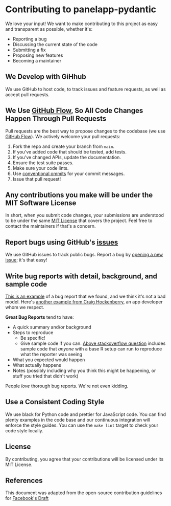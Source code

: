 # Contributing to panelapp-pydantic

We love your input!
We want to make contributing to this project as easy and transparent as possible, whether it's:

- Reporting a bug
- Discussing the current state of the code
- Submitting a fix
- Proposing new features
- Becoming a maintainer

## We Develop with GiHhub

We use GitHub to host code, to track issues and feature requests, as well as accept pull requests.

## We Use [GitHub Flow](https://docs.github.com/en/get-started/quickstart/github-flow), So All Code Changes Happen Through Pull Requests

Pull requests are the best way to propose changes to the codebase (we use [GitHub Flow](https://docs.github.com/en/get-started/quickstart/github-flowl)).
We actively welcome your pull requests:

1. Fork the repo and create your branch from `main`.
2. If you've added code that should be tested, add tests.
3. If you've changed APIs, update the documentation.
4. Ensure the test suite passes.
5. Make sure your code lints.
6. Use [conventional ommits](https://www.conventionalcommits.org/en/v1.0.0/) for your commit messages.
7. Issue that pull request!

## Any contributions you make will be under the MIT Software License

In short, when you submit code changes, your submissions are understood to be under the same [MIT License](http://choosealicense.com/licenses/mit/) that covers the project.
Feel free to contact the maintainers if that's a concern.

## Report bugs using GitHub's [issues](https://github.com/bihealth/panelapp-pydantic/issues)

We use GitHub issues to track public bugs.
Report a bug by [opening a new issue](https://github.com/bihealth/panelapp-pydantic/issues/new/choose); it's that easy!

## Write bug reports with detail, background, and sample code

[This is an example](http://stackoverflow.com/q/12488905/180626) of a bug report that we found, and we think it's not a bad model.
Here's [another example from Craig Hockenberry](http://www.openradar.me/11905408), an app developer whom we respect.

**Great Bug Reports** tend to have:

- A quick summary and/or background
- Steps to reproduce
  - Be specific!
  - Give sample code if you can. [Above stackoverflow question](http://stackoverflow.com/q/12488905/180626) includes sample code that *anyone* with a base R setup can run to reproduce what the reporter was seeing
- What you expected would happen
- What actually happens
- Notes (possibly including why you think this might be happening, or stuff you tried that didn't work)

People *love* thorough bug reports.
We're not even kidding.

## Use a Consistent Coding Style

We use black for Python code and prettier for JavaScript code.
You can find plenty examples in the code base and our continuous integration will enforce the style guides.
You can use the `make lint` target to check your code style locally.

## License

By contributing, you agree that your contributions will be licensed under its MIT License.

## References

This document was adapted from the open-source contribution guidelines for [Facebook's Draft](https://github.com/facebook/draft-js/blob/a9316a723f9e918afde44dea68b5f9f39b7d9b00/CONTRIBUTING.md)
